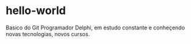 # hello-world
Basico do Git
Programador Delphi, em  estudo constante e  conheçendo novas tecnologias, novos cursos.

